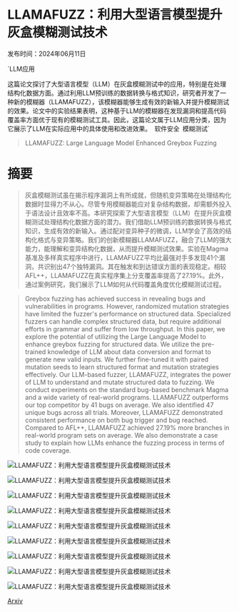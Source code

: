 # LLAMAFUZZ：利用大型语言模型提升灰盒模糊测试技术

发布时间：2024年06月11日

`LLM应用

这篇论文探讨了大型语言模型（LLM）在灰盒模糊测试中的应用，特别是在处理结构化数据方面。通过利用LLM预训练的数据转换与格式知识，研究者开发了一种新的模糊器（LLAMAFUZZ），该模糊器能够生成有效的新输入并提升模糊测试的效果。论文中的实验结果表明，这种基于LLM的模糊器在发现漏洞和提高代码覆盖率方面优于现有的模糊测试工具。因此，这篇论文属于LLM应用分类，因为它展示了LLM在实际应用中的具体使用和改进效果。` `软件安全` `模糊测试`

> LLAMAFUZZ: Large Language Model Enhanced Greybox Fuzzing

# 摘要

> 灰盒模糊测试虽在揭示程序漏洞上有所成就，但随机变异策略在处理结构化数据时显得力不从心。尽管专用模糊器能应对复杂结构数据，却需额外投入于语法设计且效率不高。本研究探索了大型语言模型（LLM）在提升灰盒模糊测试处理结构化数据方面的潜力。我们借助LLM预训练的数据转换与格式知识，生成有效的新输入。通过配对变异种子的微调，LLM学会了高效的结构化格式与变异策略。我们的创新模糊器LLAMAFUZZ，融合了LLM的强大能力，能理解和变异结构化数据，从而提升模糊测试效果。实验在Magma基准及多样真实程序中进行，LLAMAFUZZ平均比最强对手多发现41个漏洞，共识别出47个独特漏洞。其在触发和到达错误方面的表现稳定。相较AFL++，LLAMAFUZZ在真实程序集上分支覆盖率提高了27.19%。此外，通过案例研究，我们展示了LLM如何从代码覆盖角度优化模糊测试过程。

> Greybox fuzzing has achieved success in revealing bugs and vulnerabilities in programs. However, randomized mutation strategies have limited the fuzzer's performance on structured data. Specialized fuzzers can handle complex structured data, but require additional efforts in grammar and suffer from low throughput.
  In this paper, we explore the potential of utilizing the Large Language Model to enhance greybox fuzzing for structured data. We utilize the pre-trained knowledge of LLM about data conversion and format to generate new valid inputs. We further fine-tuned it with paired mutation seeds to learn structured format and mutation strategies effectively. Our LLM-based fuzzer, LLAMAFUZZ, integrates the power of LLM to understand and mutate structured data to fuzzing. We conduct experiments on the standard bug-based benchmark Magma and a wide variety of real-world programs. LLAMAFUZZ outperforms our top competitor by 41 bugs on average. We also identified 47 unique bugs across all trials. Moreover, LLAMAFUZZ demonstrated consistent performance on both bug trigger and bug reached. Compared to AFL++, LLAMAFUZZ achieved 27.19% more branches in real-world program sets on average. We also demonstrate a case study to explain how LLMs enhance the fuzzing process in terms of code coverage.

![LLAMAFUZZ：利用大型语言模型提升灰盒模糊测试技术](../../../paper_images/2406.07714/x1.png)

![LLAMAFUZZ：利用大型语言模型提升灰盒模糊测试技术](../../../paper_images/2406.07714/x2.png)

![LLAMAFUZZ：利用大型语言模型提升灰盒模糊测试技术](../../../paper_images/2406.07714/x3.png)

![LLAMAFUZZ：利用大型语言模型提升灰盒模糊测试技术](../../../paper_images/2406.07714/x4.png)

![LLAMAFUZZ：利用大型语言模型提升灰盒模糊测试技术](../../../paper_images/2406.07714/x5.png)

![LLAMAFUZZ：利用大型语言模型提升灰盒模糊测试技术](../../../paper_images/2406.07714/x6.png)

![LLAMAFUZZ：利用大型语言模型提升灰盒模糊测试技术](../../../paper_images/2406.07714/x7.png)

![LLAMAFUZZ：利用大型语言模型提升灰盒模糊测试技术](../../../paper_images/2406.07714/x8.png)

![LLAMAFUZZ：利用大型语言模型提升灰盒模糊测试技术](../../../paper_images/2406.07714/x9.png)

[Arxiv](https://arxiv.org/abs/2406.07714)